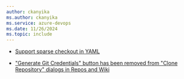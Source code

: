 ```yaml
---
author: ckanyika
ms.author: ckanyika
ms.service: azure-devops
ms.date: 11/26/2024
ms.topic: include
---
```


- [Support sparse checkout in YAML](#support-sparse-checkout-in-yaml)

- ["Generate Git Credentials" button has been removed from "Clone Repository" dialogs in Repos and Wiki](#generate-git-credentials-button-has-been-removed-from-clone-repository-dialogs-in-repos-and-wiki)
